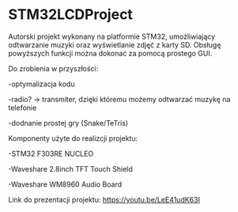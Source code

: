 # STM32LCDProject

Autorski projekt wykonany na platformie STM32, umożliwiający odtwarzanie muzyki oraz wyświetlanie zdjęć z karty SD.
Obsługę powyższych funkcji można dokonać za pomocą prostego GUI.

Do zrobienia w przyszłości:

-optymalizacja kodu

-radio? -> transmiter, dzięki któremu możemy odtwarzać muzykę na telefonie

-dodnanie prostej gry (Snake/TeTris)

Komponenty użyte do realizcji projektu:

-STM32 F303RE NUCLEO

-Waveshare 2.8inch TFT Touch Shield

-Waveshare WM8960 Audio Board

Link do prezentacji projektu: https://youtu.be/LeE41udK63I

